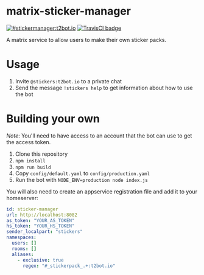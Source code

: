 # matrix-sticker-manager

[![#stickermanager:t2bot.io](https://img.shields.io/badge/matrix-%23stickermanager:t2bot.io-brightgreen.svg)](https://matrix.to/#/#stickermanager:t2bot.io)
[![TravisCI badge](https://travis-ci.org/turt2live/matrix-sticker-bot.svg?branch=master)](https://travis-ci.org/turt2live/matrix-sticker-manager)

A matrix service to allow users to make their own sticker packs.

# Usage

1. Invite `@stickers:t2bot.io` to a private chat
2. Send the message `!stickers help` to get information about how to use the bot

# Building your own

*Note*: You'll need to have access to an account that the bot can use to get the access token.

1. Clone this repository
2. `npm install`
3. `npm run build`
4. Copy `config/default.yaml` to `config/production.yaml`
5. Run the bot with `NODE_ENV=production node index.js`

You will also need to create an appservice registration file and add it to your homeserver:
```yaml
id: sticker-manager
url: http://localhost:8082
as_token: "YOUR_AS_TOKEN"
hs_token: "YOUR_HS_TOKEN"
sender_localpart: "stickers"
namespaces:
  users: []
  rooms: []
  aliases:
    - exclusive: true
      regex: "#_stickerpack_.+:t2bot.io"
```
